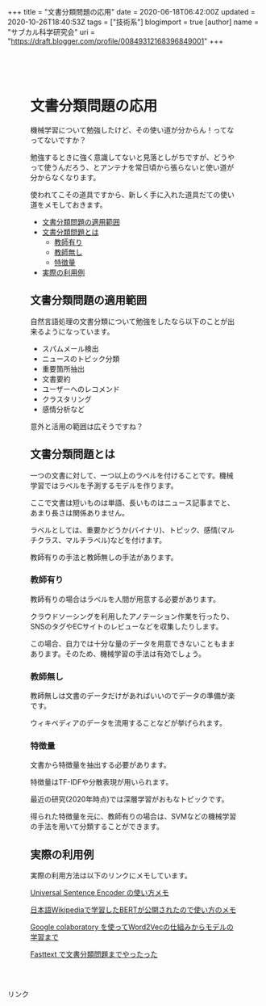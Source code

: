 +++
title = "文書分類問題の応用"
date = 2020-06-18T06:42:00Z
updated = 2020-10-26T18:40:53Z
tags = ["技術系"]
blogimport = true 
[author]
	name = "サブカル科学研究会"
	uri = "https://draft.blogger.com/profile/00849312168396849001"
+++

<html><head>      <meta charset="utf-8">      <meta name="viewport" content="width=device-width, initial-scale=1, shrink-to-fit=no">      <link rel="stylesheet" href="https://cdnjs.cloudflare.com/ajax/libs/highlight.js/9.15.6/styles/monokai-sublime.min.css" integrity="sha256-kTdkFYZP3TqSvlJAUiZ6/s5L2xu4xsdU9eYMWsKOk74=" crossorigin="anonymous">			<link rel="stylesheet" href="https://cdnjs.cloudflare.com/ajax/libs/github-markdown-css/3.0.1/github-markdown.min.css" integrity="sha256-HbgiGHMLxHZ3kkAiixyvnaaZFNjNWLYKD/QG6PWaQPc=" crossorigin="anonymous">			<link rel="stylesheet" href="/css/guest.bundle.css?v=0.13.0"><style type="text/css">      .markdown-body { 			  box-sizing: border-box; 			  min-width: 200px; 			  max-width: 980px; 			  margin: 0 auto; 			  padding: 45px; 			} 			.markdown-body pre { 			  background: #23241f; 			} 			.markdown-body strong, 			.markdown-body h1, 			.markdown-body h2, 			.markdown-body h3, 			.markdown-body h4, 			.markdown-body h5 { 			  font-weight: 700; 			} 			@media (max-width: 767px) { 			  .markdown-body { 			    padding: 15px; 			  } 			}</style><script src="https://code.jquery.com/jquery-3.4.1.min.js" integrity="sha256-CSXorXvZcTkaix6Yvo6HppcZGetbYMGWSFlBw8HfCJo=" crossorigin="anonymous"></script><title>文書分類問題の応用</title></head><body><div class="markdown-body"><h1 id="文書分類問題の応用" onmouseover="this.querySelector('a .fa-link').style.display='inline-block'" onmouseout="this.querySelector('a .fa-link').style.display='none'">文書分類問題の応用<a href="#文書分類問題の応用" title="文書分類問題の応用"><i class="fas fa-link ml-1" style="display:none;"></i></a></h1><p>機械学習について勉強したけど、その使い道が分からん！ってなってないですか？</p><p>勉強するときに強く意識してないと見落としがちですが、どうやって使うんだろう、とアンテナを常日頃から張らないと使い道が分からなくなります。</p><p>使われてこその道具ですから、新しく手に入れた道具だての使い道をメモしておきます。</p><ul><li><a href='#文書分類問題の適用範囲'>文書分類問題の適用範囲</a></li><li><a href='#文書分類問題とは'>文書分類問題とは</a><ul><li><a href='#教師有り'>教師有り</a></li><li><a href='#教師無し'>教師無し</a></li><li><a href='#特徴量'>特徴量</a></li></ul></li><li><a href='#実際の利用例'>実際の利用例</a></li></ul> <h2 id="文書分類問題の適用範囲" onmouseover="this.querySelector('a .fa-link').style.display='inline-block'" onmouseout="this.querySelector('a .fa-link').style.display='none'">文書分類問題の適用範囲<a href="#文書分類問題の適用範囲" title="文書分類問題の適用範囲"><i class="fas fa-link ml-1" style="display:none;"></i></a></h2><p>自然言語処理の文書分類について勉強をしたなら以下のことが出来るようになっています。</p><ul><li>スパムメール検出</li><li>ニュースのトピック分類</li><li>重要箇所抽出</li><li>文書要約</li><li>ユーザーへのレコメンド</li><li>クラスタリング</li><li>感情分析など</li></ul><p>意外と活用の範囲は広そうですね？</p><h2 id="文書分類問題とは" onmouseover="this.querySelector('a .fa-link').style.display='inline-block'" onmouseout="this.querySelector('a .fa-link').style.display='none'">文書分類問題とは<a href="#文書分類問題とは" title="文書分類問題とは"><i class="fas fa-link ml-1" style="display:none;"></i></a></h2><p>一つの文書に対して、一つ以上のラベルを付けることです。機械学習ではラベルを予測するモデルを作ります。</p><p>ここで文書は短いものは単語、長いものはニュース記事までと、あまり長さは関係ありません。</p><p>ラベルとしては、重要かどうか(バイナリ)、トピック、感情(マルチクラス、マルチラベル)などを付けます。</p><p>教師有りの手法と教師無しの手法があります。</p><h3 id="教師有り" onmouseover="this.querySelector('a .fa-link').style.display='inline-block'" onmouseout="this.querySelector('a .fa-link').style.display='none'">教師有り<a href="#教師有り" title="教師有り"><i class="fas fa-link ml-1" style="display:none;"></i></a></h3><p>教師有りの場合はラベルを人間が用意する必要があります。</p><p>クラウドソーシングを利用したアノテーション作業を行ったり、SNSのタグやECサイトのレビューなどを収集したりします。</p><p>この場合、自力では十分な量のデータを用意できないこともままあります。そのため、機械学習の手法は有効でしょう。</p><h3 id="教師無し" onmouseover="this.querySelector('a .fa-link').style.display='inline-block'" onmouseout="this.querySelector('a .fa-link').style.display='none'">教師無し<a href="#教師無し" title="教師無し"><i class="fas fa-link ml-1" style="display:none;"></i></a></h3><p>教師無しは文書のデータだけがあればいいのでデータの準備が楽です。</p><p>ウィキペディアのデータを流用することなどが挙げられます。</p><h3 id="特徴量" onmouseover="this.querySelector('a .fa-link').style.display='inline-block'" onmouseout="this.querySelector('a .fa-link').style.display='none'">特徴量<a href="#特徴量" title="特徴量"><i class="fas fa-link ml-1" style="display:none;"></i></a></h3><p>文書から特徴量を抽出する必要があります。</p><p>特徴量はTF-IDFや分散表現が用いられます。</p><p>最近の研究(2020年時点)では深層学習がおもなトピックです。</p><p>得られた特徴量を元に、教師有りの場合は、SVMなどの機械学習の手法を用いて分類することができます。</p><h2 id="実際の利用例" onmouseover="this.querySelector('a .fa-link').style.display='inline-block'" onmouseout="this.querySelector('a .fa-link').style.display='none'">実際の利用例<a href="#実際の利用例" title="実際の利用例"><i class="fas fa-link ml-1" style="display:none;"></i></a></h2><p>実際の利用方法は以下のリンクにメモしています。</p><p><a href="https://www.subcul-science.com/2020/06/universal-sentence-encoder.html">Universal Sentence Encoder の使い方メモ</a></p><p><a href="https://www.subcul-science.com/2020/06/wikipediabert.html">日本語Wikipediaで学習したBERTが公開されたので使い方のメモ</a></p><p><a href="https://www.subcul-science.com/2020/06/google-colaboratory-word2vec.html">Google colaboratory を使ってWord2Vecの仕組みからモデルの学習まで</a></p><p><a href="https://www.subcul-science.com/2020/06/fasttext.html">Fasttext で文書分類問題までやったった</a></p></div></body><script src="https://cdnjs.cloudflare.com/ajax/libs/highlight.js/9.15.6/highlight.min.js" integrity="sha256-aYTdUrn6Ow1DDgh5JTc3aDGnnju48y/1c8s1dgkYPQ8=" crossorigin="anonymous"></script><script type="text/javascript">hljs.initHighlightingOnLoad();</script><script>		  $(document).on("mouseover", "h1,h2,h3,h4,h5", function(e) { 		    $(e.currentTarget).find(".fa-link").text("🔗").show(); 		  }); 		  $(document).on("mouseout", "h1,h2,h3,h4,h5", function(e) { 		    $(e.currentTarget).find(".fa-link").hide(); 		  });</script></html> <!-- START MoshimoAffiliateEasyLink --><script type="text/javascript">(function(b,c,f,g,a,d,e){b.MoshimoAffiliateObject=a; b[a]=b[a]||function(){arguments.currentScript=c.currentScript ||c.scripts[c.scripts.length-2];(b[a].q=b[a].q||[]).push(arguments)}; c.getElementById(a)||(d=c.createElement(f),d.src=g, d.id=a,e=c.getElementsByTagName("body")[0],e.appendChild(d))}) (window,document,"script","//dn.msmstatic.com/site/cardlink/bundle.js","msmaflink"); msmaflink({"n":"自然言語処理の基本と技術","b":"","t":"","d":"https:\/\/m.media-amazon.com","c_p":"","p":["\/images\/I\/51V9d2v9Z9L.jpg"],"u":{"u":"https:\/\/www.amazon.co.jp\/dp\/B01CGAPLLO","t":"amazon","r_v":""},"aid":{"amazon":"2220302","rakuten":"2220301","yahoo":"2220303"},"eid":"Vza6T","s":"s"}); </script><div id="msmaflink-Vza6T">リンク</div><!-- MoshimoAffiliateEasyLink END -->
